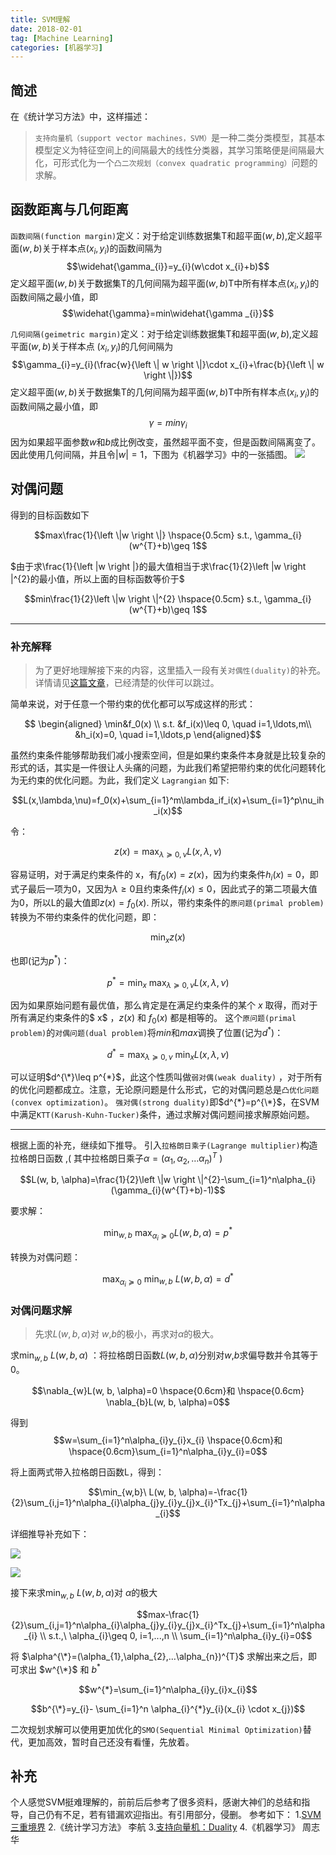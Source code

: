```yaml
---
title: SVM理解
date: 2018-02-01
tag: [Machine Learning]
categories: [机器学习]
---
```

      

## 简述

在《统计学习方法》中，这样描述：

> `支持向量机（support vector machines，SVM）`是一种二类分类模型，其基本模型定义为特征空间上的间隔最大的线性分类器，其学习策略便是间隔最大化，可形式化为一个`凸二次规划（convex quadratic programming）`问题的求解。


<!--more-->

## 函数距离与几何距离

`函数间隔(function margin)`定义：对于给定训练数据集T和超平面$(w, b)$,定义超平面$(w,b)$关于样本点$(x_{i},y_{i})$的函数间隔为$$\widehat{\gamma_{i}}=y_{i}(w\cdot x_{i}+b)$$
定义超平面$(w,b)$关于数据集T的几何间隔为超平面$(w,b)$T中所有样本点$(x_{i},y_{i})$的函数间隔之最小值，即
$$\widehat{\gamma}=min\widehat{\gamma _{i}}$$

`几何间隔(geimetric margin)`定义：对于给定训练数据集T和超平面$(w, b)$,定义超平面$(w,b)$关于样本点
$(x_{i},y_{i})$的几何间隔为$$\gamma_{i}=y_{i}(\frac{w}{\left \| w \right \|}\cdot x_{i}+\frac{b}{\left \| w \right \|})$$
定义超平面$(w,b)$关于数据集T的几何间隔为超平面$(w,b)$T中所有样本点$(x_{i},y_{i})$的函数间隔之最小值，即
$$\gamma=min\gamma _{i}$$
因为如果超平面参数$w$和$b$成比例改变，虽然超平面不变，但是函数间隔离变了。因此使用几何间隔，并且令$\left | w \right |=1$，下图为《机器学习》中的一张插图。
![](/images/svm/2-1.png)

## 对偶问题

得到的目标函数如下

$$max\frac{1}{\left \|w \right \|} \hspace{0.5cm} s.t., \gamma_{i}(w^{T}+b)\geq 1$$

$由于求\frac{1}{\left |w \right |}的最大值相当于求\frac{1}{2}\left |w \right |^{2}的最小值，所以上面的目标函数等价于$

$$min\frac{1}{2}\left \|w \right \|^{2} \hspace{0.5cm} s.t., \gamma_{i}(w^{T}+b)\geq 1$$

* * *

### 补充解释
> 为了更好地理解接下来的内容，这里插入一段有关`对偶性(duality)`的补充。详情请见[这篇文章](http://blog.pluskid.org/?p=702)，已经清楚的伙伴可以跳过。

简单来说，对于任意一个带约束的优化都可以写成这样的形式：

$$
\begin{aligned} 
\min&f_0(x) \\ 
s.t. &f_i(x)\leq 0, \quad i=1,\ldots,m\\ 
&h_i(x)=0, \quad i=1,\ldots,p 
\end{aligned}$$

虽然约束条件能够帮助我们减小搜索空间，但是如果约束条件本身就是比较复杂的形式的话，其实是一件很让人头痛的问题，为此我们希望把带约束的优化问题转化为无约束的优化问题。为此，我们定义 `Lagrangian` 如下:

$$L(x,\lambda,\nu)=f_0(x)+\sum_{i=1}^m\lambda_if_i(x)+\sum_{i=1}^p\nu_ih_i(x)$$

令：

$$z(x)=\max_{\lambda\succeq 0, \nu}L(x,\lambda,\nu)$$

容易证明，对于满足约束条件的 x，有$f_0(x)=z(x)$，因为约束条件$h_i(x)=0$，即式子最后一项为0，又因为$\lambda\geq 0$且约束条件$f_i(x)\leq 0$，因此式子的第二项最大值为0，所以L的最大值即$z(x)=f_0(x)$.
所以，带约束条件的`原问题(primal problem)`转换为不带约束条件的优化问题，即：

$$\min_x z(x)$$

也即(记为$p^*$)：

$$p^*=\min_x\ \max_{\lambda\succeq 0, \nu} L(x, \lambda, \nu)$$

因为如果原始问题有最优值，那么肯定是在满足约束条件的某个 $x$ 取得，而对于所有满足约束条件的$ x$ ，$z(x)$ 和 $f_0(x)$ 都是相等的。
这个`原问题(primal problem)`的`对偶问题(dual problem)`将$min$和$max$调换了位置(记为$d^*$)：

$$d^*=\max_{\lambda\succeq 0, \nu}\ \min_x L(x, \lambda, \nu)$$

可以证明$d^{\*}\leq p^{*}$，此这个性质叫做`弱对偶(weak duality)` ，对于所有的优化问题都成立。注意，无论原问题是什么形式，它的对偶问题总是`凸优化问题(convex optimization)`。
`强对偶(strong duality)`即$d^{*}=p^{\*}$，在SVM中满足`KTT(Karush-Kuhn-Tucker)`条件，通过求解对偶问题间接求解原始问题。

* * *

根据上面的补充，继续如下推导。
引入`拉格朗日乘子(Lagrange multiplier)`构造拉格朗日函数 ,( 其中拉格朗日乘子$\alpha=(\alpha_{1},\alpha_{2},…\alpha_{n})^{T}$ )

$$L(w, b, \alpha)=\frac{1}{2}\left \|w \right \|^{2}-\sum_{i=1}^n\alpha_{i}(\gamma_{i}(w^{T}+b)-1)$$

要求解：

$$\min_{w,b}\ \max_{\alpha_{i}\succeq 0} L(w, b, \alpha)=p^*$$

转换为对偶问题：

$$\max_{\alpha_{i}\succeq 0}\ \min_{w,b}\  L(w, b, \alpha)=d^*$$

### 对偶问题求解
> 先求$L(w, b, \alpha)$对 $w$,$b$的极小，再求对$\alpha$的极大。

求$\min_{w,b}\  L(w, b, \alpha)$ ：将拉格朗日函数$L(w, b, \alpha)$分别对$w$,$b$求偏导数并令其等于0。

$$\nabla_{w}L(w, b, \alpha)=0 \hspace{0.6cm}和 \hspace{0.6cm} \nabla_{b}L(w, b, \alpha)=0$$

得到
$$w=\sum_{i=1}^n\alpha_{i}y_{i}x_{i} \hspace{0.6cm}和 \hspace{0.6cm}\sum_{i=1}^n\alpha_{i}y_{i}=0$$

将上面两式带入拉格朗日函数L，得到：

$$\min_{w,b}\  L(w, b, \alpha)=-\frac{1}{2}\sum_{i,j=1}^n\alpha_{i}\alpha_{j}y_{i}y_{j}x_{i}^Tx_{j}+\sum_{i=1}^n\alpha_{i}$$

详细推导补充如下：

![](/images/svm/2-2.png)

![](/images/svm/2-3.png)

接下来求$\min_{w,b}\  L(w, b, \alpha)$对 $\alpha$的极大

$$max-\frac{1}{2}\sum_{i,j=1}^n\alpha_{i}\alpha_{j}y_{i}y_{j}x_{i}^Tx_{j}+\sum_{i=1}^n\alpha_{i} \\ s.t.,\ \alpha_{i}\geq 0, i=1,...,n \\ \sum_{i=1}^n\alpha_{i}y_{i}=0$$


将 $\alpha^{\*}=(\alpha_{1},\alpha_{2},…\alpha_{n})^{T}$ 求解出来之后，即可求出 $w^{\*}$ 和 $b^{*}$

$$w^{*}=\sum_{i=1}^n\alpha_{i}y_{i}x_{i}$$

$$b^{\*}=y_{i}- \sum_{i=1}^n \alpha_{i}^{*}y_{i}(x_{i} \cdot x_{j})$$

二次规划求解可以使用更加优化的`SMO(Sequential Minimal Optimization)`替代，更加高效，暂时自己还没有看懂，先放着。

## 补充

个人感觉SVM挺难理解的，前前后后参考了很多资料，感谢大神们的总结和指导，自己仍有不足，若有错漏欢迎指出。有引用部分，侵删。
参考如下：
1.[SVM三重境界](https://blog.csdn.net/v_july_v/article/details/7624837)
2.《统计学习方法》 李航
3.[支持向量机：Duality](http://blog.pluskid.org/?p=702)
4.《机器学习》 周志华

